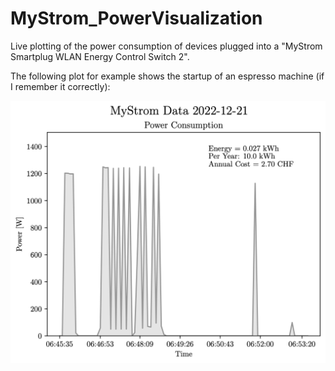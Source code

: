 # MyStrom_PowerVisualization

Live plotting of the power consumption of devices plugged into a "MyStrom Smartplug WLAN Energy Control Switch 2".

The following plot for example shows the startup of an espresso machine (if I remember it correctly):

<img src="./Plots/NespressoMachine.png" width="700" alt="NespressoPower" align="center" vspace="0">
